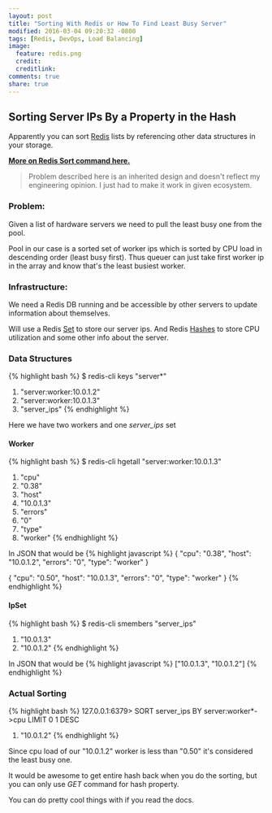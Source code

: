 ```yaml
---
layout: post
title: "Sorting With Redis or How To Find Least Busy Server"
modified: 2016-03-04 09:20:32 -0800
tags: [Redis, DevOps, Load Balancing]
image:
  feature: redis.png
  credit: 
  creditlink: 
comments: true
share: true
---
```


## Sorting Server IPs By a Property in the Hash

Apparently you can sort [Redis](http://redis.io/) lists by referencing other data structures in your storage.

__[More on Redis Sort command here.](http://redis.io/commands/SORT)__

> Problem described here is an inherited design and doesn't reflect my engineering opinion. I just had to make it work in given ecosystem.

### Problem:

Given a list of hardware servers we need to pull the least busy one from the pool.

Pool in our case is a sorted set of worker ips which is sorted by CPU load in descending order (least busy first). Thus queuer can just take first worker ip in the array and know that's the least busiest worker.


### Infrastructure:

We need a Redis DB running and be accessible by other servers to update information about themselves.

Will use a Redis [Set](http://redis.io/topics/data-types#set) to store our server ips. And Redis [Hashes](http://redis.io/topics/data-types#hashes) to store CPU utilization and some other info about the server.

### Data Structures

{% highlight bash %}
$ redis-cli keys "server*"
1) "server:worker:10.0.1.2"
2) "server:worker:10.0.1.3"
3) "server_ips"
{% endhighlight %}


Here we have two workers and one *server_ips* set

#### Worker

{% highlight bash %}
$ redis-cli hgetall "server:worker:10.0.1.3"
1) "cpu"
2) "0.38"
3) "host"
4) "10.0.1.3"
5) "errors"
6) "0"
7) "type"
8) "worker"
{% endhighlight %}

In JSON that would be 
{% highlight javascript %}
{
  "cpu": "0.38",
  "host": "10.0.1.2",
  "errors": "0",
  "type": "worker"
}

{
  "cpu": "0.50",
  "host": "10.0.1.3",
  "errors": "0",
  "type": "worker"
}
{% endhighlight %}

#### IpSet

{% highlight bash %}
$ redis-cli smembers "server_ips"
1) "10.0.1.3"
2) "10.0.1.2"
{% endhighlight %}

In JSON that would be
{% highlight javascript %}
["10.0.1.3", "10.0.1.2"]
{% endhighlight %}

### Actual Sorting

{% highlight bash %}
127.0.0.1:6379> SORT server_ips BY server:worker*->cpu LIMIT 0 1 DESC
1) "10.0.1.2"
{% endhighlight %}

Since cpu load of our "10.0.1.2" worker is less than "0.50" it's considered the least busy one.

It would be awesome to get entire hash back when you do the sorting, but you can only use *GET* command for hash property.

You can do pretty cool things with if you read the docs.
